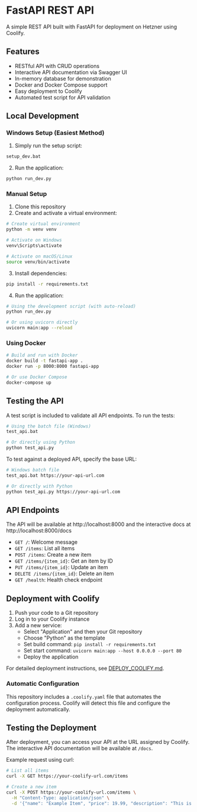 # FastAPI REST API

A simple REST API built with FastAPI for deployment on Hetzner using Coolify.

## Features

- RESTful API with CRUD operations
- Interactive API documentation via Swagger UI
- In-memory database for demonstration
- Docker and Docker Compose support
- Easy deployment to Coolify
- Automated test script for API validation

## Local Development

### Windows Setup (Easiest Method)

1. Simply run the setup script:

```bash
setup_dev.bat
```

2. Run the application:

```bash
python run_dev.py
```

### Manual Setup

1. Clone this repository
2. Create and activate a virtual environment:

```bash
# Create virtual environment
python -m venv venv

# Activate on Windows
venv\Scripts\activate

# Activate on macOS/Linux
source venv/bin/activate
```

3. Install dependencies:

```bash
pip install -r requirements.txt
```

4. Run the application:

```bash
# Using the development script (with auto-reload)
python run_dev.py

# Or using uvicorn directly
uvicorn main:app --reload
```

### Using Docker

```bash
# Build and run with Docker
docker build -t fastapi-app .
docker run -p 8000:8000 fastapi-app

# Or use Docker Compose
docker-compose up
```

## Testing the API

A test script is included to validate all API endpoints. To run the tests:

```bash
# Using the batch file (Windows)
test_api.bat

# Or directly using Python
python test_api.py
```

To test against a deployed API, specify the base URL:

```bash
# Windows batch file
test_api.bat https://your-api-url.com

# Or directly with Python
python test_api.py https://your-api-url.com
```

## API Endpoints

The API will be available at http://localhost:8000 and the interactive docs at http://localhost:8000/docs

- `GET /`: Welcome message
- `GET /items`: List all items
- `POST /items`: Create a new item
- `GET /items/{item_id}`: Get an item by ID
- `PUT /items/{item_id}`: Update an item
- `DELETE /items/{item_id}`: Delete an item
- `GET /health`: Health check endpoint

## Deployment with Coolify

1. Push your code to a Git repository
2. Log in to your Coolify instance
3. Add a new service:
   - Select "Application" and then your Git repository
   - Choose "Python" as the template
   - Set build command: `pip install -r requirements.txt`
   - Set start command: `uvicorn main:app --host 0.0.0.0 --port 80`
   - Deploy the application

For detailed deployment instructions, see [DEPLOY_COOLIFY.md](DEPLOY_COOLIFY.md).

### Automatic Configuration

This repository includes a `.coolify.yaml` file that automates the configuration process. Coolify will detect this file and configure the deployment automatically.

## Testing the Deployment

After deployment, you can access your API at the URL assigned by Coolify. The interactive API documentation will be available at `/docs`.

Example request using curl:

```bash
# List all items
curl -X GET https://your-coolify-url.com/items

# Create a new item
curl -X POST https://your-coolify-url.com/items \
  -H "Content-Type: application/json" \
  -d '{"name": "Example Item", "price": 19.99, "description": "This is an example item"}'
``` 